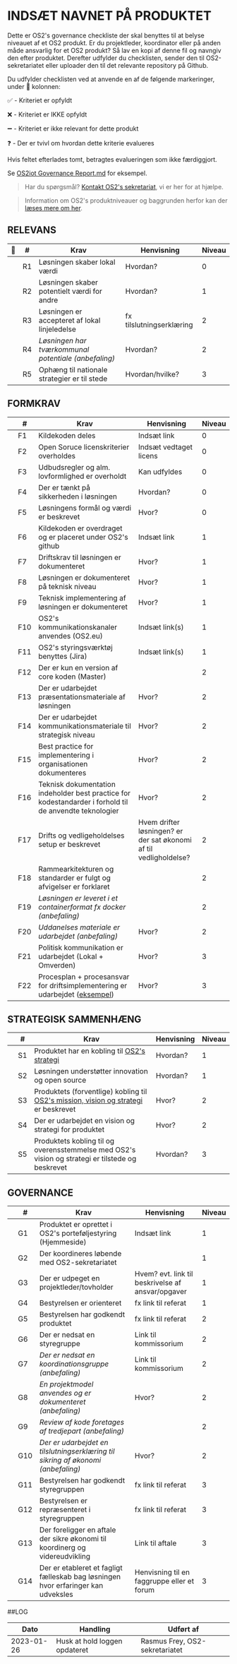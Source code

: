 # INDSÆT NAVNET PÅ PRODUKTET 

Dette er OS2's governance checkliste der skal benyttes til at belyse niveauet af et OS2 produkt. Er du projektleder, koordinator eller på anden måde ansvarlig for et OS2 produkt? Så lav en kopi af denne fil og navngiv den efter produktet. Derefter udfylder du checklisten, sender den til OS2-sekretariatet eller uploader den til det relevante repository på Github.

Du udfylder checklisten ved at anvende en af de følgende markeringer, under  🔽 kolonnen:

✅ - Kriteriet er opfyldt

❌ - Kriteriet er IKKE opfyldt

➖ - Kriteriet er ikke relevant for dette produkt

❓ - Der er tvivl om hvordan dette kriterie evalueres

Hvis feltet efterlades tomt, betragtes evalueringen som ikke færdiggjort.

Se [OS2iot Governance Report.md](https://github.com/OS2iot/OS2IoT-docs/blob/master/OS2iot_GOVERNANCE_REPORT.md) for eksempel.

> Har du spørgsmål? [Kontakt OS2's sekretariat](https://os2.eu/kontakt), vi er her for at hjælpe.

> Information om OS2's produktniveauer og baggrunden herfor kan der [læses mere om her](https://os2.eu/side/governance).


## RELEVANS

| 🔽  |  #  | Krav | Henvisning | Niveau | 
| --- | --- | --- | --- | --- |
|  | R1 | Løsningen skaber lokal værdi | Hvordan?  | 0 |
|  | R2 | Løsningen skaber potentielt værdi for andre | Hvordan?  | 1 | 
|  | R3 | Løsningen er accepteret af lokal linjeledelse | fx tilslutningserklæring | 2 |
|  | R4 | _Løsningen har tværkommunal potentiale (anbefaling)_ | Hvordan? | 2 |
|  | R5 | Ophæng til nationale strategier er til stede | Hvordan/hvilke? | 3 |

## FORMKRAV

|     |  #  | Krav | Henvisning | Niveau | 
| --- | --- | --- | --- | --- |
|  | F1 | Kildekoden deles | Indsæt link | 0 |
|  | F2 | Open Soruce licenskriterier overholdes | Indsæt vedtaget licens | 0 |
|  | F3 | Udbudsregler og alm. lovformlighed er overholdt | Kan udfyldes | 0 |
|  | F4 | Der er tænkt på sikkerheden i løsningen | Hvordan? | 0 |
|  | F5 | Løsningens formål og værdi er beskrevet | Hvor? | 0 |
|  | F6 | Kildekoden er overdraget og er placeret under OS2's github | Indsæt link | 1 |
|  | F7 | Driftskrav til løsningen er dokumenteret | Hvor? | 1 |
|  | F8 | Løsningen er dokumenteret på teknisk niveau  | Hvor? | 1 |
|  | F9 | Teknisk implementering af løsningen er dokumenteret  | Hvor? | 1 |
|  | F10 | OS2's kommunikationskanaler anvendes (OS2.eu)   | Indsæt link(s) | 1 |
|  | F11 | OS2's styringsværktøj benyttes (Jira)  | Indsæt link(s) | 1 |
|  | F12 | Der er kun en version af core koden (Master) | | 2 |
|  | F13 | Der er udarbejdet præsentationsmateriale af løsningen | Hvor? | 2 |
|  | F14 | Der er udarbejdet kommunikationsmateriale til strategisk niveau | Hvor? | 2 |
|  | F15 | Best practice for implementering i organisationen dokumenteres | Hvor? | 2 |
|  | F16 | Teknisk dokumentation indeholder best practice for kodestandarder i forhold til de anvendte teknologier | Hvor? | 2 |
|  | F17 | Drifts og vedligeholdelses setup er beskrevet | Hvem drifter løsningen? er der sat økonomi af til vedligholdelse? | 2 |
|  | F18 | Rammearkitekturen og standarder er fulgt og afvigelser er forklaret |  | 2 |
|  | F19 | _Løsningen er leveret i et containerformat fx docker (anbefaling)_ |  | 2 |
|  | F20 | _Uddanelses materiale er udarbejdet (anbefaling)_ | Hvor? | 2 |
|  | F21 | Politisk kommunikation er udarbejdet (Lokal + Omverden) | Hvor? | 3 |
|  | F22 | Procesplan + procesansvar for driftsimplementering er udarbejdet ([eksempel](https://os2mo.readthedocs.io/en/development/operation/cookbook.html)) | Hvor? | 3 |  


## STRATEGISK SAMMENHÆNG

|     |  #  | Krav | Henvisning | Niveau | 
| --- | --- | --- | --- | --- |
|  | S1 | Produktet har en kobling til [OS2's strategi](https://os2.eu/side/os2-mission-vision) | Hvordan? | 1 |
|  | S2 | Løsningen understøtter innovation og open source | Hvordan? | 1 |
|  | S3 | Produktets (forventlige) kobling til [OS2's mission, vision og strategi](https://os2.eu/side/os2-mission-vision) er beskrevet | Hvor? | 2 |
|  | S4 | Der er udarbejdet en vision og strategi for produktet | Hvor? | 2 |
|  | S5 | Produktets kobling til og overensstemmelse med OS2's vision og strategi er tilstede og beskrevet | Hvordan? | 3 |


## GOVERNANCE

|     |  #  | Krav | Henvisning | Niveau | 
| --- | --- | --- | --- | --- |
|  | G1 | Produktet er oprettet i OS2's porteføljestyring (Hjemmeside) | Indsæt link | 1 |
|  | G2 | Der koordineres løbende med OS2-sekretariatet  |  | 1 |
|  | G3 | Der er udpeget en projektleder/tovholder | Hvem? evt. link til beskrivelse af ansvar/opgaver | 1 |
|  | G4 | Bestyrelsen er orienteret | fx link til referat | 1 |
|  | G5 | Bestyrelsen har godkendt produktet | fx link til referat | 2 |
|  | G6 | Der er nedsat en styregruppe | Link til kommissorium | 2 |
|  | G7 | _Der er nedsat en koordinationsgruppe (anbefaling)_ | Link til kommissorium | 2 |
|  | G8 | _En projektmodel anvendes og er dokumenteret (anbefaling)_ | Hvor? | 2 |
|  | G9 | _Review af kode foretages af tredjepart (anbefaling)_ |  | 2 |
|  | G10 | _Der er udarbejdet en tilslutningserklæring til sikring af økonomi (anbefaling)_ | Hvor? | 2 |
|  | G11 | Bestyrelsen har godkendt styregruppen | fx link til referat | 3 |
|  | G12 | Bestyrelsen er repræsenteret i styregruppen | fx link til referat | 3 |
|  | G13 | Der foreligger en aftale der sikre økonomi til koordinerg og videreudvikling | Link til aftale | 3 |
|  | G14 | Der er etableret et fagligt fælleskab bag løsningen hvor erfaringer kan udveksles | Henvisning til en faggruppe eller et forum | 3 |


##LOG

| Dato | Handling | Udført af |
| --- | --- |--- |
| 2023-01-26 | Husk at hold loggen opdateret | Rasmus Frey, OS2-sekretariatet |

